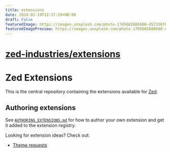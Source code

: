 ```yaml
---
title: extensions
date: 2024-02-19T12:17:29+08:00
draft: False
featuredImage: https://images.unsplash.com/photo-1705602688600-d57336f0e4de?ixid=M3w0NjAwMjJ8MHwxfHJhbmRvbXx8fHx8fHx8fDE3MDgzMTYxMTR8&ixlib=rb-4.0.3
featuredImagePreview: https://images.unsplash.com/photo-1705602688600-d57336f0e4de?ixid=M3w0NjAwMjJ8MHwxfHJhbmRvbXx8fHx8fHx8fDE3MDgzMTYxMTR8&ixlib=rb-4.0.3
---
```


# [zed-industries/extensions](https://github.com/zed-industries/extensions)

# Zed Extensions

This is the central repository containing the extensions available for [Zed](https://zed.dev/).

## Authoring extensions

See [`AUTHORING_EXTENSIONS.md`](./AUTHORING_EXTENSIONS.md) for how to author your own extension and get it added to the extension registry.

Looking for extension ideas? Check out:

- [Theme requests](https://github.com/zed-industries/extensions/issues?q=is%3Aissue+is%3Aopen+label%3Atheme+sort%3Areactions-%2B1-desc)

